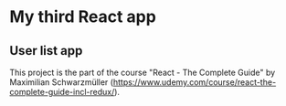 # My third React app
## User list app

This project is the part of the course "React - The Complete Guide" by Maximilian Schwarzmüller (https://www.udemy.com/course/react-the-complete-guide-incl-redux/).